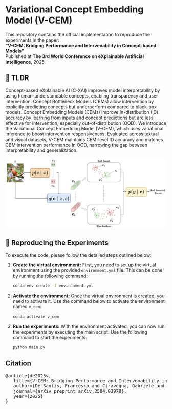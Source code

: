 # Variational Concept Embedding Model (V-CEM)

This repository contains the official implementation to reproduce the experiments in the paper:  
**"V-CEM: Bridging Performance and Intervenability in Concept-based Models"**  
Published at **The 3rd World Conference on eXplainable Artificial Intelligence**, 2025.

## 📝 TLDR
Concept-based eXplainable AI (C-XAI) improves model interpretability by using human-understandable concepts, enabling transparency and user intervention. Concept Bottleneck Models (CBMs) allow intervention by explicitly predicting concepts but underperform compared to black-box models. Concept Embedding Models (CEMs) improve in-distribution (ID) accuracy by learning from inputs and concept predictions but are less effective for intervention, especially out-of-distribution (OOD). We introduce the Variational Concept Embedding Model (V-CEM), which uses variational inference to boost intervention responsiveness. Evaluated across textual and visual datasets, V-CEM maintains CEM-level ID accuracy and matches CBM intervention performance in OOD, narrowing the gap between interpretability and generalization.

<img src="assets/v_cem_schema.png" alt="V-CEM architecture" width="600"/>

## 🧪 Reproducing the Experiments

To execute the code, please follow the detailed steps outlined below:

1. **Create the virtual environment:**
   First, you need to set up the virtual environment using the provided `environment.yml` file. This can be done by running the following command:
   ```sh
   conda env create -f environment.yml
   ```

2. **Activate the environment:**
   Once the virtual environment is created, you need to activate it. Use the command below to activate the environment named `v_cem`:
   ```sh
   conda activate v_cem
   ```

3. **Run the experiments:**
   With the environment activated, you can now run the experiments by executing the main script. Use the following command to start the experiments:
   ```sh
   python main.py
   ```

## Citation
<pre>@article{de2025v,
   title={V-CEM: Bridging Performance and Intervenability in Concept-based Models},
   author={De Santis, Francesco and Ciravegna, Gabriele and Bich, Philippe and Giordano, Danilo and Cerquitelli, Tania},
   journal={arXiv preprint arXiv:2504.03978},
   year={2025}
}</pre>


